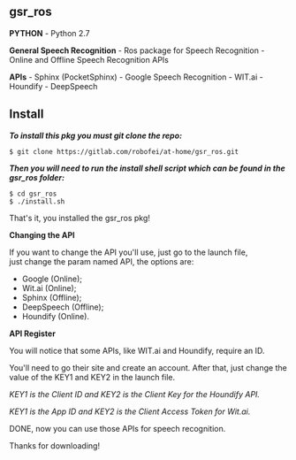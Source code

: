 ## gsr_ros ##

**PYTHON**
    - Python 2.7

**General Speech Recognition**
    - Ros package for Speech Recognition
    - Online and Offline Speech Recognition APIs

**APIs**
    - Sphinx (PocketSphinx)
    - Google Speech Recognition
    - WIT.ai
    - Houndify
    - DeepSpeech

## Install ##

**_To install this pkg you must git clone the repo:_**

    $ git clone https://gitlab.com/robofei/at-home/gsr_ros.git

**_Then you will need to run the install shell script which can be found in the gsr_ros folder:_**
    
    $ cd gsr_ros
    $ ./install.sh

That's it, you installed the gsr_ros pkg!

**Changing the API**

If you want to change the API you'll use, just go to the launch file,    
just change the param named API, the options are:

- Google (Online);
- Wit.ai (Online);
- Sphinx (Offline);
- DeepSpeech (Offline);
- Houndify (Online).

**API Register**

You will notice that some APIs, like WIT.ai and Houndify, require an ID.

You'll need to go their site and create an account. After that, just change
the value of the KEY1 and KEY2 in the launch file.

*_KEY1 is the Client ID and KEY2 is the Client Key for the Houndify API._*

*_KEY1 is the App ID and KEY2 is the Client Access Token for Wit.ai._*
    
DONE, now you can use those APIs for speech recognition.

Thanks for downloading!
